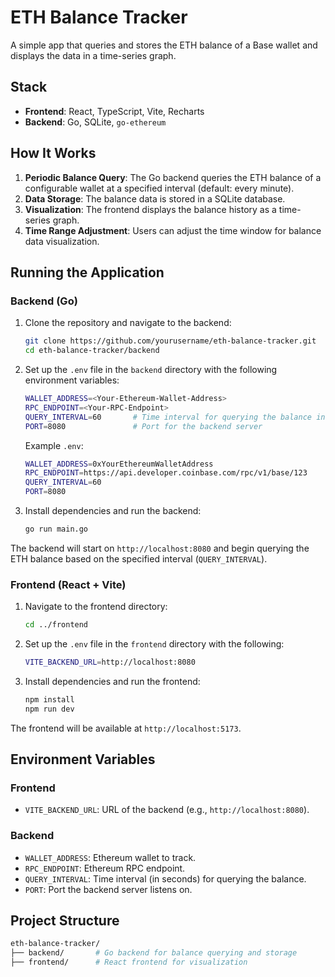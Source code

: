 # **ETH Balance Tracker**

A simple app that queries and stores the ETH balance of a Base wallet and displays the data in a time-series graph.

## **Stack**
- **Frontend**: React, TypeScript, Vite, Recharts
- **Backend**: Go, SQLite, `go-ethereum`


## **How It Works**
1. **Periodic Balance Query**: The Go backend queries the ETH balance of a configurable wallet at a specified interval (default: every minute).
2. **Data Storage**: The balance data is stored in a SQLite database.
3. **Visualization**: The frontend displays the balance history as a time-series graph.
4. **Time Range Adjustment**: Users can adjust the time window for balance data visualization.

## **Running the Application**

### **Backend (Go)**
1. Clone the repository and navigate to the backend:
    ```bash
    git clone https://github.com/yourusername/eth-balance-tracker.git
    cd eth-balance-tracker/backend
    ```
2. Set up the `.env` file in the `backend` directory with the following environment variables:
    ```bash
    WALLET_ADDRESS=<Your-Ethereum-Wallet-Address>
    RPC_ENDPOINT=<Your-RPC-Endpoint>
    QUERY_INTERVAL=60       # Time interval for querying the balance in seconds
    PORT=8080               # Port for the backend server
    ```

    Example `.env`:
    ```bash
    WALLET_ADDRESS=0xYourEthereumWalletAddress
    RPC_ENDPOINT=https://api.developer.coinbase.com/rpc/v1/base/123
    QUERY_INTERVAL=60
    PORT=8080
    ```

3. Install dependencies and run the backend:
    ```bash
    go run main.go
    ```

The backend will start on `http://localhost:8080` and begin querying the ETH balance based on the specified interval (`QUERY_INTERVAL`).

### **Frontend (React + Vite)**
1. Navigate to the frontend directory:
    ```bash
    cd ../frontend
    ```
2. Set up the `.env` file in the `frontend` directory with the following:
    ```bash
    VITE_BACKEND_URL=http://localhost:8080
    ```

3. Install dependencies and run the frontend:
    ```bash
    npm install
    npm run dev
    ```

The frontend will be available at `http://localhost:5173`.

## **Environment Variables**

### **Frontend**
- `VITE_BACKEND_URL`: URL of the backend (e.g., `http://localhost:8080`).

### **Backend**
- `WALLET_ADDRESS`: Ethereum wallet to track.
- `RPC_ENDPOINT`: Ethereum RPC endpoint.
- `QUERY_INTERVAL`: Time interval (in seconds) for querying the balance.
- `PORT`: Port the backend server listens on.

## **Project Structure**
```bash
eth-balance-tracker/
├── backend/       # Go backend for balance querying and storage
├── frontend/      # React frontend for visualization
